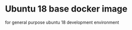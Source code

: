 Ubuntu 18 base docker image
=================

for general purpose ubuntu 18 development environment

